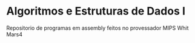 # Algoritmos e Estruturas de Dados I

Repositorio de programas em assembly feitos no provessador MIPS Whit Mars4
